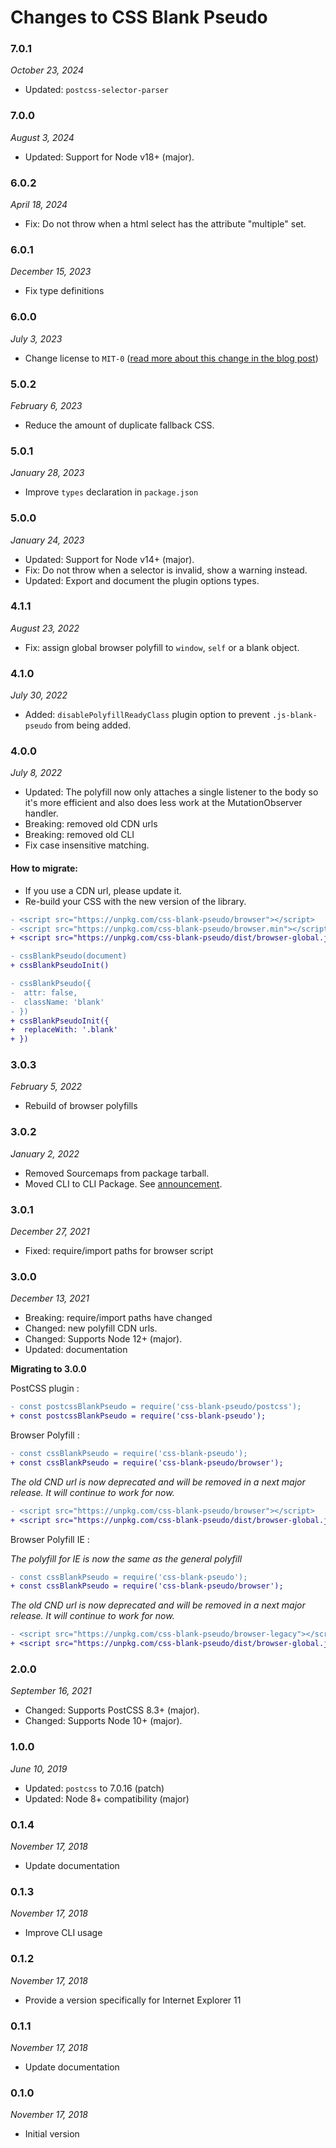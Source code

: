 # Changes to CSS Blank Pseudo

### 7.0.1

_October 23, 2024_

- Updated: `postcss-selector-parser`

### 7.0.0

_August 3, 2024_

- Updated: Support for Node v18+ (major).

### 6.0.2

_April 18, 2024_

- Fix: Do not throw when a html select has the attribute "multiple" set.

### 6.0.1

_December 15, 2023_

- Fix type definitions

### 6.0.0

_July 3, 2023_

- Change license to `MIT-0` ([read more about this change in the blog post](https://preset-env.cssdb.org/blog/license-change/))

### 5.0.2

_February 6, 2023_

- Reduce the amount of duplicate fallback CSS.

### 5.0.1

_January 28, 2023_

- Improve `types` declaration in `package.json`

### 5.0.0

_January 24, 2023_

- Updated: Support for Node v14+ (major).
- Fix: Do not throw when a selector is invalid, show a warning instead.
- Updated: Export and document the plugin options types.

### 4.1.1

_August 23, 2022_

- Fix: assign global browser polyfill to `window`, `self` or a blank object.

### 4.1.0

_July 30, 2022_

- Added: `disablePolyfillReadyClass` plugin option to prevent `.js-blank-pseudo` from being added.

### 4.0.0

_July 8, 2022_

- Updated: The polyfill now only attaches a single listener to the body so it's
more efficient and also does less work at the MutationObserver handler.
- Breaking: removed old CDN urls
- Breaking: removed old CLI
- Fix case insensitive matching.

#### How to migrate:

- If you use a CDN url, please update it.
- Re-build your CSS with the new version of the library.

```diff
- <script src="https://unpkg.com/css-blank-pseudo/browser"></script>
- <script src="https://unpkg.com/css-blank-pseudo/browser.min"></script>
+ <script src="https://unpkg.com/css-blank-pseudo/dist/browser-global.js"></script>
```

```diff
- cssBlankPseudo(document)
+ cssBlankPseudoInit()
```

```diff
- cssBlankPseudo({
-  attr: false,
-  className: 'blank'
- })
+ cssBlankPseudoInit({
+  replaceWith: '.blank'
+ })
```

### 3.0.3

_February 5, 2022_

- Rebuild of browser polyfills

### 3.0.2

_January 2, 2022_

- Removed Sourcemaps from package tarball.
- Moved CLI to CLI Package. See [announcement](https://github.com/csstools/postcss-plugins/discussions/121).

### 3.0.1

_December 27, 2021_

- Fixed: require/import paths for browser script

### 3.0.0

_December 13, 2021_

- Breaking: require/import paths have changed
- Changed: new polyfill CDN urls.
- Changed: Supports Node 12+ (major).
- Updated: documentation

**Migrating to 3.0.0**

PostCSS plugin :

```diff
- const postcssBlankPseudo = require('css-blank-pseudo/postcss');
+ const postcssBlankPseudo = require('css-blank-pseudo');
```

Browser Polyfill :

```diff
- const cssBlankPseudo = require('css-blank-pseudo');
+ const cssBlankPseudo = require('css-blank-pseudo/browser');
```

_The old CND url is now deprecated and will be removed in a next major release._
_It will continue to work for now._

```diff
- <script src="https://unpkg.com/css-blank-pseudo/browser"></script>
+ <script src="https://unpkg.com/css-blank-pseudo/dist/browser-global.js"></script>
```

Browser Polyfill IE :

_The polyfill for IE is now the same as the general polyfill_

```diff
- const cssBlankPseudo = require('css-blank-pseudo');
+ const cssBlankPseudo = require('css-blank-pseudo/browser');
```

_The old CND url is now deprecated and will be removed in a next major release._
_It will continue to work for now._

```diff
- <script src="https://unpkg.com/css-blank-pseudo/browser-legacy"></script>
+ <script src="https://unpkg.com/css-blank-pseudo/dist/browser-global.js"></script>
```

### 2.0.0

_September 16, 2021_

- Changed: Supports PostCSS 8.3+ (major).
- Changed: Supports Node 10+ (major).

### 1.0.0

_June 10, 2019_

- Updated: `postcss` to 7.0.16 (patch)
- Updated: Node 8+ compatibility (major)

### 0.1.4

_November 17, 2018_

- Update documentation

### 0.1.3

_November 17, 2018_

- Improve CLI usage

### 0.1.2

_November 17, 2018_

- Provide a version specifically for Internet Explorer 11

### 0.1.1

_November 17, 2018_

- Update documentation

### 0.1.0

_November 17, 2018_

- Initial version
